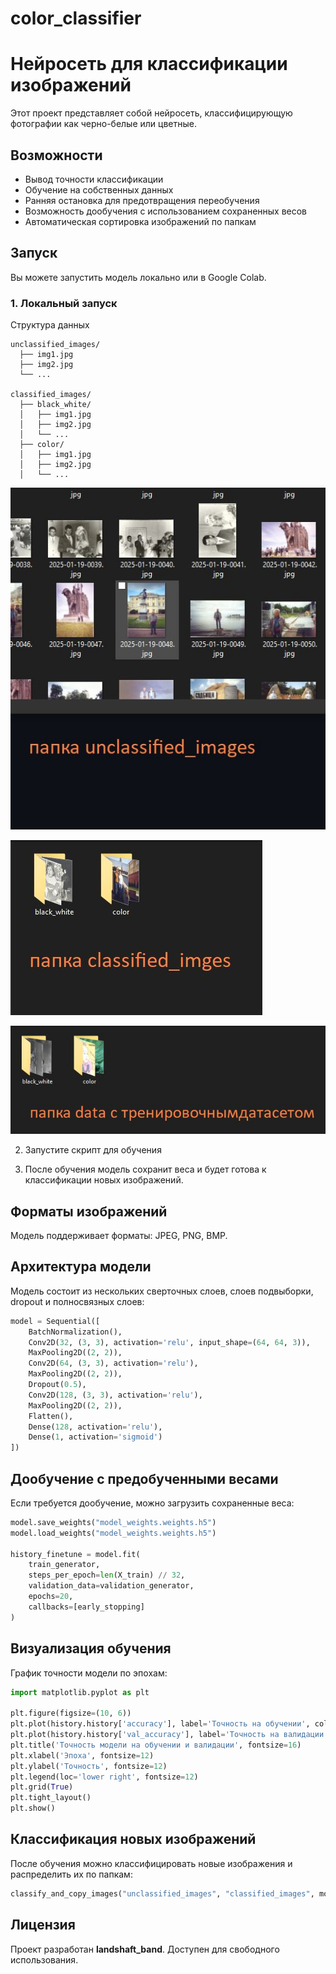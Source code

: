 # color_classifier

# Нейросеть для классификации изображений


Этот проект представляет собой нейросеть, классифицирующую фотографии как черно-белые или цветные.

## Возможности
- Вывод точности классификации
- Обучение на собственных данных
- Ранняя остановка для предотвращения переобучения
- Возможность дообучения с использованием сохраненных весов
- Автоматическая сортировка изображений по папкам


## Запуск
Вы можете запустить модель локально или в Google Colab. 

### 1. Локальный запуск
Структура данных
```
unclassified_images/
  ├── img1.jpg
  ├── img2.jpg
  └── ...

classified_images/
  ├── black_white/
  │   ├── img1.jpg
  │   ├── img2.jpg
  │   └── ...
  ├── color/
  │   ├── img1.jpg
  │   ├── img2.jpg
  │   └── ...
```
![Струк1](ex_unclass.jpg)

![Струк2](ex_class.jpg)

![Струк3](data_train.jpg)

2. Запустите скрипт для обучения
  
3. После обучения модель сохранит веса и будет готова к классификации новых изображений.


## Форматы изображений
Модель поддерживает форматы: JPEG, PNG, BMP.

## Архитектура модели
Модель состоит из нескольких сверточных слоев, слоев подвыборки, dropout и полносвязных слоев:
```python
model = Sequential([
    BatchNormalization(),
    Conv2D(32, (3, 3), activation='relu', input_shape=(64, 64, 3)),
    MaxPooling2D((2, 2)),
    Conv2D(64, (3, 3), activation='relu'),
    MaxPooling2D((2, 2)),
    Dropout(0.5),
    Conv2D(128, (3, 3), activation='relu'),
    MaxPooling2D((2, 2)),
    Flatten(),
    Dense(128, activation='relu'),
    Dense(1, activation='sigmoid')
])
```

## Дообучение с предобученными весами
Если требуется дообучение, можно загрузить сохраненные веса:
```python
model.save_weights("model_weights.weights.h5")
model.load_weights("model_weights.weights.h5")

history_finetune = model.fit(
    train_generator,  
    steps_per_epoch=len(X_train) // 32,  
    validation_data=validation_generator,  
    epochs=20,  
    callbacks=[early_stopping]
)
```

## Визуализация обучения
График точности модели по эпохам:
```python
import matplotlib.pyplot as plt

plt.figure(figsize=(10, 6))
plt.plot(history.history['accuracy'], label='Точность на обучении', color='blue', linestyle='-', marker='o')
plt.plot(history.history['val_accuracy'], label='Точность на валидации', color='orange', linestyle='--', marker='x')
plt.title('Точность модели на обучении и валидации', fontsize=16)
plt.xlabel('Эпоха', fontsize=12)
plt.ylabel('Точность', fontsize=12)
plt.legend(loc='lower right', fontsize=12)
plt.grid(True)
plt.tight_layout()
plt.show()
```

## Классификация новых изображений
После обучения можно классифицировать новые изображения и распределить их по папкам:
```python
classify_and_copy_images("unclassified_images", "classified_images", model)
```



## Лицензия
Проект разработан **landshaft_band**. Доступен для свободного использования.

